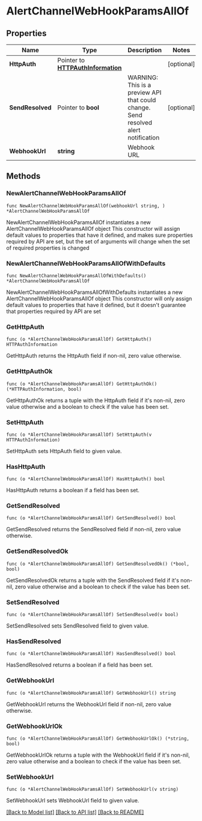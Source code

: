 # AlertChannelWebHookParamsAllOf

## Properties

Name | Type | Description | Notes
------------ | ------------- | ------------- | -------------
**HttpAuth** | Pointer to [**HTTPAuthInformation**](HTTPAuthInformation.md) |  | [optional] 
**SendResolved** | Pointer to **bool** | WARNING: This is a preview API that could change. Send resolved alert notification | [optional] 
**WebhookUrl** | **string** | Webhook URL | 

## Methods

### NewAlertChannelWebHookParamsAllOf

`func NewAlertChannelWebHookParamsAllOf(webhookUrl string, ) *AlertChannelWebHookParamsAllOf`

NewAlertChannelWebHookParamsAllOf instantiates a new AlertChannelWebHookParamsAllOf object
This constructor will assign default values to properties that have it defined,
and makes sure properties required by API are set, but the set of arguments
will change when the set of required properties is changed

### NewAlertChannelWebHookParamsAllOfWithDefaults

`func NewAlertChannelWebHookParamsAllOfWithDefaults() *AlertChannelWebHookParamsAllOf`

NewAlertChannelWebHookParamsAllOfWithDefaults instantiates a new AlertChannelWebHookParamsAllOf object
This constructor will only assign default values to properties that have it defined,
but it doesn't guarantee that properties required by API are set

### GetHttpAuth

`func (o *AlertChannelWebHookParamsAllOf) GetHttpAuth() HTTPAuthInformation`

GetHttpAuth returns the HttpAuth field if non-nil, zero value otherwise.

### GetHttpAuthOk

`func (o *AlertChannelWebHookParamsAllOf) GetHttpAuthOk() (*HTTPAuthInformation, bool)`

GetHttpAuthOk returns a tuple with the HttpAuth field if it's non-nil, zero value otherwise
and a boolean to check if the value has been set.

### SetHttpAuth

`func (o *AlertChannelWebHookParamsAllOf) SetHttpAuth(v HTTPAuthInformation)`

SetHttpAuth sets HttpAuth field to given value.

### HasHttpAuth

`func (o *AlertChannelWebHookParamsAllOf) HasHttpAuth() bool`

HasHttpAuth returns a boolean if a field has been set.

### GetSendResolved

`func (o *AlertChannelWebHookParamsAllOf) GetSendResolved() bool`

GetSendResolved returns the SendResolved field if non-nil, zero value otherwise.

### GetSendResolvedOk

`func (o *AlertChannelWebHookParamsAllOf) GetSendResolvedOk() (*bool, bool)`

GetSendResolvedOk returns a tuple with the SendResolved field if it's non-nil, zero value otherwise
and a boolean to check if the value has been set.

### SetSendResolved

`func (o *AlertChannelWebHookParamsAllOf) SetSendResolved(v bool)`

SetSendResolved sets SendResolved field to given value.

### HasSendResolved

`func (o *AlertChannelWebHookParamsAllOf) HasSendResolved() bool`

HasSendResolved returns a boolean if a field has been set.

### GetWebhookUrl

`func (o *AlertChannelWebHookParamsAllOf) GetWebhookUrl() string`

GetWebhookUrl returns the WebhookUrl field if non-nil, zero value otherwise.

### GetWebhookUrlOk

`func (o *AlertChannelWebHookParamsAllOf) GetWebhookUrlOk() (*string, bool)`

GetWebhookUrlOk returns a tuple with the WebhookUrl field if it's non-nil, zero value otherwise
and a boolean to check if the value has been set.

### SetWebhookUrl

`func (o *AlertChannelWebHookParamsAllOf) SetWebhookUrl(v string)`

SetWebhookUrl sets WebhookUrl field to given value.



[[Back to Model list]](../README.md#documentation-for-models) [[Back to API list]](../README.md#documentation-for-api-endpoints) [[Back to README]](../README.md)


